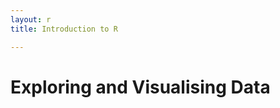 ```yaml
---
layout: r
title: Introduction to R

---
```


Exploring and Visualising Data
========================================






